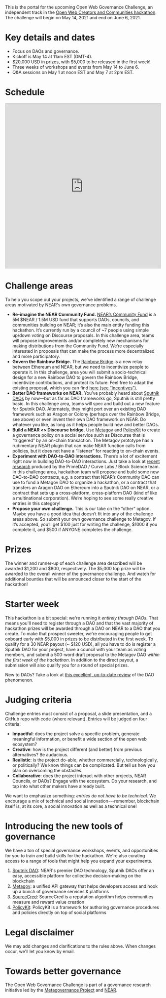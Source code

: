 This is the portal for the upcoming Open Web Governance Challenge, an independent track in the [Open Web Creators and Communities hackathon](http://summit.openweb.community/). The challenge will begin on May 14, 2021 and end on June 6, 2021.

# Key details and dates

* Focus on DAOs and governance.
* Kickoff is May 14 at 11am EST (GMT-4).
* $20,000 USD in prizes, with $5,000 to be released in the first week!
* Three weeks of workshops and events from May 14 to June 6.
* Q&A sessions on May 1 at noon EST and May 7 at 2pm EST.

# Schedule

<iframe class="airtable-embed" src="https://airtable.com/embed/shras1o8XfMPnQBW4?backgroundColor=pink" frameborder="0" onmousewheel="" width="100%" height="533" style="background: transparent; border: 1px solid #ccc;"></iframe>

# Challenge areas
To help you scope out your projects, we've identified a range of challenge areas motivated by NEAR's own governance problems.

* **Re-imagine the NEAR Community Fund.** [NEAR’s Community Fund](https://gov.near.org/t/community-fund-i-wiki/139) is a 5M $NEAR / 1.5M USD fund that supports DAOs, councils, and communities building on NEAR; it’s also the main entity funding this hackathon. It’s currently run by a council of ~7 people using simple up/down voting on Discourse proposals. In this challenge area, teams will propose improvements and/or completely new mechanisms for making distributions from the Community Fund. We’re especially interested in proposals that can make the process more decentralized and more participatory.
* **Govern the Rainbow Bridge.** The [Rainbow Bridge](https://near.org/blog/the-rainbow-bridge-is-live/) is a new relay between Ethereum and NEAR, but we need to incentivize people to operate it. In this challenge, area you will submit a socio-technical design for a new Rainbow DAO to govern the Rainbow Bridge, incentivize contributions, and protect its future. Feel free to adapt the existing proposal, which you can find [here (see “Incentives”)](https://near.org/blog/eth-near-rainbow-bridge/).
* **Better DAO frameworks on NEAR.** You’ve probably heard about [Sputnik DAOs](https://gov.near.org/t/launching-sputnik-daos/451) by now—but as far as DAO frameworks go, Sputnik is still pretty basic. In this challenge area, teams will spec and build out a new feature for Sputnik DAO. Alternately, they might port over an existing DAO framework such as Aragon or Colony (perhaps over the Rainbow Bridge, see above) or even invent their own DAO framework on NEAR. Do whatever you like, as long as it helps people build new and better DAOs.
* **Build a NEAR <> Discourse bridge.** Use [Metagov](https://docs.metagov.org/en/latest/index.html) and [PolicyKit](https://policykit.readthedocs.io/en/latest/) to create a governance policy on a social service such as Discourse that is “triggered” by an on-chain transaction. The Metagov prototype has a rudimentary NEAR plugin that can make NEAR function calls from policies, but it does not have a “listener” for reacting to on-chain events.
* **Experiment with DAO-to-DAO interactions.** There’s a lot of excitement right now in building DAO-to-DAO interactions. Just take a look at [recent research](https://medium.com/primedao/conceptual-models-for-dao2dao-relations-ac2b2d3cc84d) produced by the PrimeDAO / Curve Labs / Block Science team. In this challenge area, hackathon team will propose and build some new DAO-to-DAO contracts, e.g. a contract that NEAR’s Community DAO can use to fund a Metagov DAO to organize a hackathon, or a contract that transfers an Aragon DAO on Ethereum into a Sputnik DAO on NEAR, or a contract that sets up a cross-platform, cross-platform DAO (kind of like a multinational corporation). We’re hoping to see some really creative entries in this category!
* **Propose your own challenge.** This is our take on the “other” option. Maybe you have a good idea that doesn’t fit into any of the challenge areas above. So submit your own governance challenge to Metagov. If it’s accepted, you’ll get $100 just for writing the challenge, $1000 if you complete it, and $500 if ANYONE completes the challenge.

# Prizes
The winner and runner-up of each challenge area described will be awarded $1,200 and $800, respectively. The $5,000 top prize will be awarded to the overall winner of the governance challenge. And watch for additional bounties that will be announced closer to the start of the hackathon!

# Starter week
This hackathon is a bit special: we're running it *entirely through DAOs*. That means you'll need to register through a DAO and that the vast majority of hackathon prizes will be awarded through a DAO on NEAR to a DAO that you create. To make that prospect sweeter, we're encouraging people to get onboard early with $5,000 in prizes to be distributed in the first week. To qualify for a 30 NEAR payout (~ $120 USD), all you have to do is register a Sputnik DAO for your project, have a council with your team as voting members, and submit a 500-word draft proposal to the Metagov DAO *within the first week of the hackathon*. In addition to the direct payout, a submission will also qualify you for a round of special prizes.

New to DAOs? Take a look at [this excellent, up-to-date review](https://www.notboring.co/p/the-dao-of-daos) of the DAO phenomenon.

# Judging criteria
Challenge entries must consist of a proposal, a slide presentation, and a GitHub repo with code (where relevant). Entries will be judged on four criteria:

* **Impactful**: does the project solve a specific problem, generate meaningful information, or benefit a wide section of the open web ecosystem?
* **Creative**: how is the project different (and better) from previous alternatives? Be audacious.
* **Realistic**: is the project do-able, whether commercially, technologically, or politically? We know things can be complicated. But tell us how you plan on overcoming the obstacles.
* **Collaborative**: does the project interact with other projects, NEAR Councils, or DAOs? Engage with the ecosystem. Do your research, and tap into what other makers have already built. 

We want to emphasize something: *entries do not have to be technical*. We encourage a mix of technical and social innovation---remember, blockchain itself is, at its core, a social innovation as well as a technical one!

# Introducing the new tools of governance
We have a ton of special governance workshops, events, and opportunities for you to train and build skills for the hackathon. We're also curating access to a range of tools that might help you expand your experiments.

1. [Sputnik DAO](https://sputnik.fund/): NEAR's premier DAO technology, Sputnik DAOs offer an easy, accessible platform for collective decision-making on the blockchain
2. [Metagov](http://docs.metagov.org/): a unified API gateway that helps developers access and hook up a bunch of governance services & platforms
3. [SourceCred](https://sourcecred.io): SourceCred is a reputation algorithm helps communities measure and reward value creation
4. [PolicyKit](https://www.policykit.org): PolicyKit is a framework for authoring governance procedures and policies directly on top of social platforms

# Legal disclaimer
We may add changes and clarifications to the rules above. When changes occur, we'll let you know by email.

# Towards better governance
The Open Web Governance Challenge is part of a governance research initiative led by the [Metagovernance Project](metagov.org) and [NEAR](near.org).
